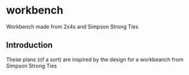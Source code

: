 # workbench
 Workbench made from 2x4s and Simpson Strong Ties

## Introduction

These plans (of a sort) are inspired by the design for a workbeanch from Simpson Strong Ties

<!-- TODO insert link here>
